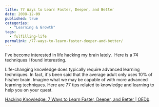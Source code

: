 ```yaml
---
title: 77 Ways to Learn Faster, Deeper, and Better
date: 2008-12-09
published: true
categories:
  - "Learning & Growth"
tags:
  - fulfilling-life
permalink: /77-ways-to-learn-faster-deeper-and-better/
---
```

I've become interested in life hacking my brain lately.  Here is a 74 techniques I found interesting.

Life-changing knowledge does typically require advanced learning techniques. In fact, it's been said that the average adult only uses 10% of his/her brain. Imagine what we may be capable of with more advanced learning techniques. Here are 77 tips related to knowledge and learning to help you on your quest.

[Hacking Knowledge: 7 Ways to Learn Faster, Deeper, and Better | OEDb](http://oedb.org/library/college-basics/hacking-knowledge).
